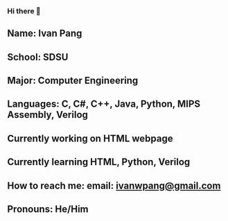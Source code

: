 ### Hi there 👋
## Name: Ivan Pang
## School: SDSU
## Major: Computer Engineering
## Languages: C, C#, C++, Java, Python, MIPS Assembly, Verilog
## Currently working on HTML webpage
## Currently learning HTML, Python, Verilog
## How to reach me: email: ivanwpang@gmail.com
## Pronouns: He/Him
<!--
**ivanwpang/ivanwpang** is a ✨ _special_ ✨ repository because its `README.md` (this file) appears on your GitHub profile.

Here are some ideas to get you started:

- 🔭 I’m currently working on ...
- 🌱 I’m currently learning ...
- 👯 I’m looking to collaborate on ...
- 🤔 I’m looking for help with ...
- 💬 Ask me about ...
- 📫 How to reach me: ...
- 😄 Pronouns: ...
- ⚡ Fun fact: ...
-->
